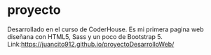 # proyecto
Desarrollado en el curso de CoderHouse.
Es mi primera pagina web diseñana con HTML5, Sass y un poco de Bootstrap 5.
Link:https://juancito912.github.io/proyectoDesarrolloWeb/
